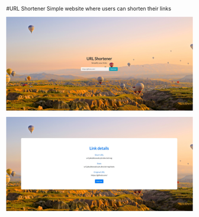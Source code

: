 #URL Shortener
Simple website where users can shorten their links

![home screen](screen1.jpg)

![link screen](screen2.jpg)